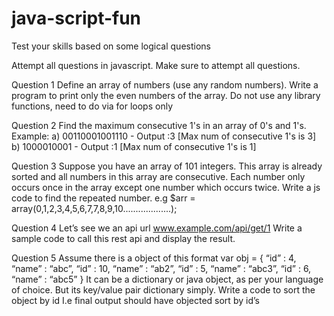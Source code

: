 # java-script-fun
Test your skills based on some logical questions

Attempt all questions in javascript. Make sure to attempt all questions.


Question 1
Define an array of numbers (use any random numbers). Write a program to print
only the even numbers of the array. Do not use any library functions, need to
do via for loops only



Question 2
Find the maximum consecutive 1's in an array of 0's and 1's.
Example:
a) 00110001001110 - Output :3 [Max num of consecutive 1's is 3]
b) 1000010001 - Output :1 [Max num of consecutive 1's is 1]



Question 3
Suppose you have an array of 101 integers. This array is already sorted and
all numbers in this array are consecutive. Each number only occurs once in the
array except one number which occurs twice. Write a js code to find the
repeated number.
e.g $arr = array(0,1,2,3,4,5,6,7,7,8,9,10...................);



Question 4
Let’s see we an api url www.example.com/api/get/1
Write a sample code to call this rest api and display the result.




Question 5
Assume there is a object of this format
var obj = {
“id” : 4, “name” : “abc”,
“id” : 10, “name” : “ab2”,
“id” : 5, “name” : “abc3”,
“id” : 6, “name” : “abc5”
}
It can be a dictionary or java object, as per your language of choice. But its
key/value pair dictionary simply.
Write a code to sort the object by id
I.e final output should have objected sort by id’s

